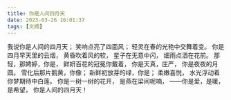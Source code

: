 ```yaml
---
title: 你是人间四月天
date: 2023-03-26 16:01:37
tags: [文摘]
---
```

我说你是人间的四月天；
笑响点亮了四面风；
轻灵在春的光艳中交舞着变。
你是四月早天里的云烟，
黄昏吹着风的软，
星子在无意中闪，
细雨点洒在花前。
那轻，那娉婷，你是，
鲜妍百花的冠冕你戴着，
你是天真，庄严，
你是夜夜的月圆。
雪化后那片鹅黄，你像；
新鲜初放芽的绿，你是；
柔嫩喜悦，
水光浮动着你梦期待中白莲。
你是一树一树的花开，
是燕在梁间呢喃，
——你是爱，是暖，是希望，
你是人间的四月天！